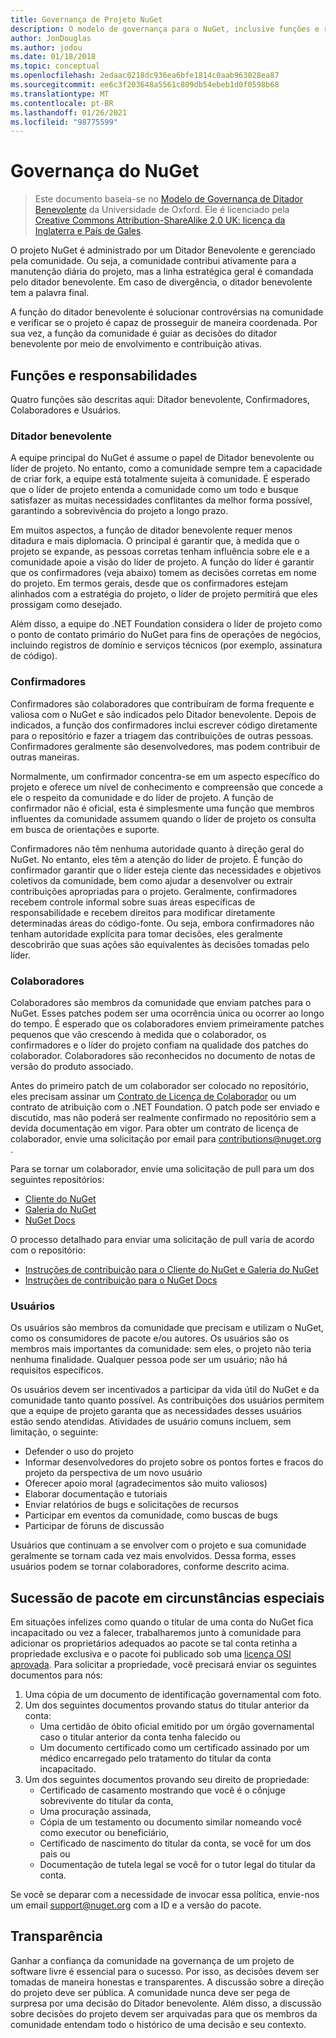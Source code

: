 ```yaml
---
title: Governança de Projeto NuGet
description: O modelo de governança para o NuGet, inclusive funções e responsabilidades de confirmadores, colaboradores e usuários.
author: JonDouglas
ms.author: jodou
ms.date: 01/18/2018
ms.topic: conceptual
ms.openlocfilehash: 2edaac0218dc936ea6bfe1814c0aab963028ea87
ms.sourcegitcommit: ee6c3f203648a5561c809db54ebeb1d0f0598b68
ms.translationtype: MT
ms.contentlocale: pt-BR
ms.lasthandoff: 01/26/2021
ms.locfileid: "98775599"
---
```

# <a name="nuget-governance"></a>Governança do NuGet

> Este documento baseia-se no [Modelo de Governança de Ditador Benevolente](http://www.oss-watch.ac.uk/resources/benevolentdictatorgovernancemodel) da Universidade de Oxford. Ele é licenciado pela [Creative Commons Attribution-ShareAlike 2.0 UK: licença da Inglaterra e País de Gales](http://creativecommons.org/licenses/by-sa/2.0/uk/).

O projeto NuGet é administrado por um Ditador Benevolente e gerenciado pela comunidade. Ou seja, a comunidade contribui ativamente para a manutenção diária do projeto, mas a linha estratégica geral é comandada pelo ditador benevolente. Em caso de divergência, o ditador benevolente tem a palavra final.

A função do ditador benevolente é solucionar controvérsias na comunidade e verificar se o projeto é capaz de prosseguir de maneira coordenada. Por sua vez, a função da comunidade é guiar as decisões do ditador benevolente por meio de envolvimento e contribuição ativas.

## <a name="roles-and-responsibilities"></a>Funções e responsabilidades

Quatro funções são descritas aqui: Ditador benevolente, Confirmadores, Colaboradores e Usuários.

### <a name="benevolent-dictator"></a>Ditador benevolente

A equipe principal do NuGet é assume o papel de Ditador benevolente ou líder de projeto. No entanto, como a comunidade sempre tem a capacidade de criar fork, a equipe está totalmente sujeita à comunidade. É esperado que o líder de projeto entenda a comunidade como um todo e busque satisfazer as muitas necessidades conflitantes da melhor forma possível, garantindo a sobrevivência do projeto a longo prazo.

Em muitos aspectos, a função de ditador benevolente requer menos ditadura e mais diplomacia. O principal é garantir que, à medida que o projeto se expande, as pessoas corretas tenham influência sobre ele e a comunidade apoie a visão do líder de projeto. A função do líder é garantir que os confirmadores (veja abaixo) tomem as decisões corretas em nome do projeto. Em termos gerais, desde que os confirmadores estejam alinhados com a estratégia do projeto, o líder de projeto permitirá que eles prossigam como desejado.

Além disso, a equipe do .NET Foundation considera o líder de projeto como o ponto de contato primário do NuGet para fins de operações de negócios, incluindo registros de domínio e serviços técnicos (por exemplo, assinatura de código).

### <a name="committers"></a>Confirmadores

Confirmadores são colaboradores que contribuíram de forma frequente e valiosa com o NuGet e são indicados pelo Ditador benevolente. Depois de indicados, a função dos confirmadores inclui escrever código diretamente para o repositório e fazer a triagem das contribuições de outras pessoas. Confirmadores geralmente são desenvolvedores, mas podem contribuir de outras maneiras.

Normalmente, um confirmador concentra-se em um aspecto específico do projeto e oferece um nível de conhecimento e compreensão que concede a ele o respeito da comunidade e do líder de projeto. A função de confirmador não é oficial, esta é simplesmente uma função que membros influentes da comunidade assumem quando o líder de projeto os consulta em busca de orientações e suporte.

Confirmadores não têm nenhuma autoridade quanto à direção geral do NuGet. No entanto, eles têm a atenção do líder de projeto. É função do confirmador garantir que o líder esteja ciente das necessidades e objetivos coletivos da comunidade, bem como ajudar a desenvolver ou extrair contribuições apropriadas para o projeto. Geralmente, confirmadores recebem controle informal sobre suas áreas específicas de responsabilidade e recebem direitos para modificar diretamente determinadas áreas do código-fonte. Ou seja, embora confirmadores não tenham autoridade explícita para tomar decisões, eles geralmente descobrirão que suas ações são equivalentes às decisões tomadas pelo líder.

### <a name="contributors"></a>Colaboradores

Colaboradores são membros da comunidade que enviam patches para o NuGet. Esses patches podem ser uma ocorrência única ou ocorrer ao longo do tempo. É esperado que os colaboradores enviem primeiramente patches pequenos que vão crescendo à medida que o colaborador, os confirmadores e o líder do projeto confiam na qualidade dos patches do colaborador. Colaboradores são reconhecidos no documento de notas de versão do produto associado.

Antes do primeiro patch de um colaborador ser colocado no repositório, eles precisam assinar um [Contrato de Licença de Colaborador](http://en.wikipedia.org/wiki/Contributor_License_Agreement) ou um contrato de atribuição com o .NET Foundation. O patch pode ser enviado e discutido, mas não poderá ser realmente confirmado no repositório sem a devida documentação em vigor. Para obter um contrato de licença de colaborador, envie uma solicitação por email para [contributions@nuget.org](mailto:contributions@nuget.org) .

Para se tornar um colaborador, envie uma solicitação de pull para um dos seguintes repositórios:

- [Cliente do NuGet](https://github.com/NuGet/NuGet.Client)
- [Galeria do NuGet](https://github.com/nuget/nugetgallery)
- [NuGet Docs](https://github.com/nuget/nugetdocs)

O processo detalhado para enviar uma solicitação de pull varia de acordo com o repositório:

- [Instruções de contribuição para o Cliente do NuGet e Galeria do NuGet](https://github.com/NuGet/Home/wiki/Contributing-to-NuGet)
- [Instruções de contribuição para o NuGet Docs](https://github.com/NuGet/NuGetDocs/wiki/Contributing-to-NuGet-Documentation)

### <a name="users"></a>Usuários

Os usuários são membros da comunidade que precisam e utilizam o NuGet, como os consumidores de pacote e/ou autores. Os usuários são os membros mais importantes da comunidade: sem eles, o projeto não teria nenhuma finalidade. Qualquer pessoa pode ser um usuário; não há requisitos específicos.

Os usuários devem ser incentivados a participar da vida útil do NuGet e da comunidade tanto quanto possível. As contribuições dos usuários permitem que a equipe de projeto garanta que as necessidades desses usuários estão sendo atendidas. Atividades de usuário comuns incluem, sem limitação, o seguinte:

- Defender o uso do projeto
- Informar desenvolvedores do projeto sobre os pontos fortes e fracos do projeto da perspectiva de um novo usuário
- Oferecer apoio moral (agradecimentos são muito valiosos)
- Elaborar documentação e tutoriais
- Enviar relatórios de bugs e solicitações de recursos
- Participar em eventos da comunidade, como buscas de bugs
- Participar de fóruns de discussão

Usuários que continuam a se envolver com o projeto e sua comunidade geralmente se tornam cada vez mais envolvidos. Dessa forma, esses usuários podem se tornar colaboradores, conforme descrito acima.

## <a name="package-succession-under-special-circumstances"></a>Sucessão de pacote em circunstâncias especiais

Em situações infelizes como quando o titular de uma conta do NuGet fica incapacitado ou vez a falecer, trabalharemos junto à comunidade para adicionar os proprietários adequados ao pacote se tal conta retinha a propriedade exclusiva e o pacote foi publicado sob uma [licença OSI aprovada](https://opensource.org/licenses/alphabetical). Para solicitar a propriedade, você precisará enviar os seguintes documentos para nós:

1. Uma cópia de um documento de identificação governamental com foto.
1. Um dos seguintes documentos provando status do titular anterior da conta: 
    - Uma certidão de óbito oficial emitido por um órgão governamental caso o titular anterior da conta tenha falecido ou
    - Um documento certificado como um certificado assinado por um médico encarregado pelo tratamento do titular da conta incapacitado.
1. Um dos seguintes documentos provando seu direito de propriedade: 
    - Certificado de casamento mostrando que você é o cônjuge sobrevivente do titular da conta,
    - Uma procuração assinada,
    - Cópia de um testamento ou documento similar nomeando você como executor ou beneficiário,
    - Certificado de nascimento do titular da conta, se você for um dos pais ou
    - Documentação de tutela legal se você for o tutor legal do titular da conta.

Se você se deparar com a necessidade de invocar essa política, envie-nos um email [support@nuget.org](mailto:support@nuget.org) com a ID e a versão do pacote.

## <a name="transparency"></a>Transparência

Ganhar a confiança da comunidade na governança de um projeto de software livre é essencial para o sucesso. Por isso, as decisões devem ser tomadas de maneira honestas e transparentes. A discussão sobre a direção do projeto deve ser pública. A comunidade nunca deve ser pega de surpresa por uma decisão do Ditador benevolente. Além disso, a discussão sobre decisões do projeto devem ser arquivadas para que os membros da comunidade entendam todo o histórico de uma decisão e seu contexto.

